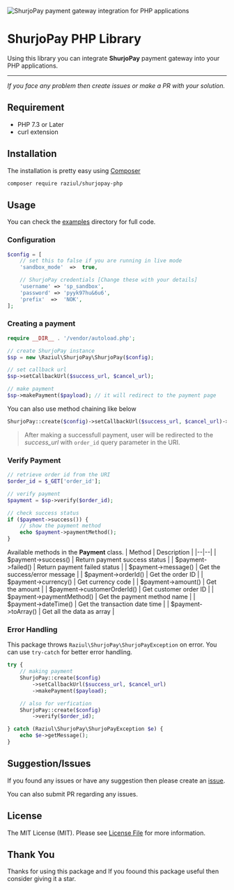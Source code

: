 ![ShurjoPay payment gateway integration for PHP applications](https://www.shurjopay.com.bd/dev/images/shurjoPay.png)

# ShurjoPay PHP Library

Using this library you can integrate **ShurjoPay** payment gateway into your PHP applications.

---

_If you face any problem then create issues or make a PR with your solution._

## Requirement

- PHP 7.3 or Later
- curl extension

## Installation

The installation is pretty easy using [Composer](https://getcomposer.org/)

```sh
composer require raziul/shurjopay-php
```

## Usage

You can check the [examples](./examples) directory for full code.

### Configuration

```php
$config = [
	// set this to false if you are running in live mode
	'sandbox_mode'  =>  true,

	// ShurjoPay credentials [Change these with your details]
	'username' => 'sp_sandbox',
	'password' => 'pyyk97hu&6u6',
	'prefix'  =>  'NOK',
];
```

### Creating a payment

```php
require __DIR__ . '/vendor/autoload.php';

// create ShurjoPay instance
$sp = new \Raziul\ShurjoPay\ShurjoPay($config);

// set callback url
$sp->setCallbackUrl($success_url, $cancel_url);

// make payment
$sp->makePayment($payload); // it will redirect to the payment page

```

You can also use method chaining like below

```php
ShurjoPay::create($config)->setCallbackUrl($success_url, $cancel_url)->makePayment($payload);
```

> After making a successfull payment, user will be redirected to the
> _success_url_ with `order_id` query parameter in the URI.

### Verify Payment

```php
// retrieve order id from the URI
$order_id = $_GET['order_id'];

// verify payment
$payment = $sp->verify($order_id);

// check success status
if ($payment->success()) {
	// show the payment method
	echo $payment->paymentMethod();
}
```

Available methods in the **Payment** class.
| Method | Description |
|--|--|
| $payment->success() | Return payment success status |
| $payment->failed() | Return payment failed status |
| $payment->message() | Get the success/error message |
| $payment->orderId() | Get the order ID |
| $payment->currency() | Get currency code |
| $payment->amount() | Get the amount |
| $payment->customerOrderId() | Get customer order ID |
| $payment->paymentMethod() | Get the payment method name |
| $payment->dateTime() | Get the transaction date time |
| $payment->toArray() | Get all the data as array |

### Error Handling

This package throws `Raziul\ShurjoPay\ShurjoPayException` on error. You can use `try-catch` for better error handling.

```php
try {
	// making payment
	ShurjoPay::create($config)
		->setCallbackUrl($success_url, $cancel_url)
		->makePayment($payload);

	// also for verfication
	ShurjoPay::create($config)
		->verify($order_id);

} catch (Raziul\ShurjoPay\ShurjoPayException $e) {
	echo $e->getMessage();
}
```

## Suggestion/Issues

If you found any issues or have any suggestion then please create an [issue](https://github.com/iRaziul/shurjopay-php/issues).

You can also submit PR regarding any issues.

## License

The MIT License (MIT). Please see [License File](LICENSE) for more information.

## Thank You

Thanks for using this package and If you foound this package useful then consider giving it a star.

